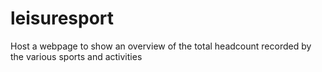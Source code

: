 # leisuresport
Host a webpage to show an overview of the total headcount recorded by the various sports and activities
